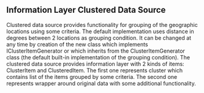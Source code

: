 ## Information Layer Clustered Data Source
Clustered data source provides functionality for grouping of the geographic locations using some criteria. The default implementation uses distance in degrees between 2 locations as grouping condition. It can be changed at any time by creation of the new class which implements IClusterItemGenerator or which inherits from the ClusterItemGenerator class (the default built-in implementation of the grouping condition).
The clustered data source provides information layer with 2 kinds of items: ClusterItem and ClusteredItem. The first one represents cluster which contains list of the items grouped by some criteria. The second one represents wrapper around original data with some additional functionality.

[//]: <keywords:MapLayer, Pushpin, ClusterItem, ClusterTemplate>